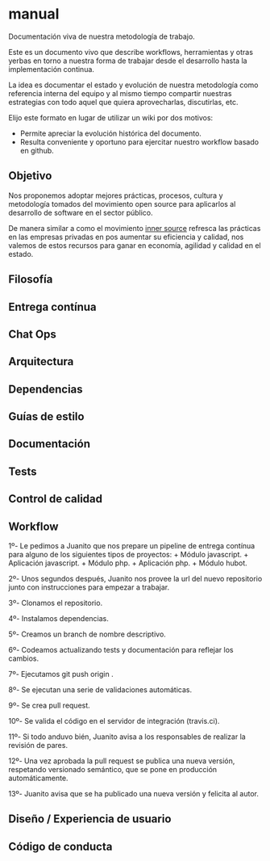 # manual
Documentación viva de nuestra metodología de trabajo.

Este es un documento vivo que describe workflows, herramientas y otras yerbas en torno a nuestra forma de trabajar desde el desarrollo hasta la implementación continua.

La idea es documentar el estado y evolución de nuestra metodología como referencia interna del equipo y al mismo tiempo compartir nuestras estrategias con todo aquel que quiera aprovecharlas, discutirlas, etc.

Elijo este formato en lugar de utilizar un wiki por dos motivos:
+ Permite apreciar la evolución histórica del documento.
+ Resulta conveniente y oportuno para ejercitar nuestro workflow basado en github.

## Objetivo

Nos proponemos adoptar mejores prácticas, procesos, cultura y metodología tomados del movimiento open source para aplicarlos al desarrollo de software en el sector público.

De manera similar a como el movimiento [inner source](http://paypal.github.io/InnerSourceCommons/index.html) refresca las prácticas en las empresas privadas en pos aumentar su eficiencia y calidad, nos valemos de estos recursos para ganar en economía, agilidad y calidad en el estado.

## Filosofía

## Entrega contínua

## Chat Ops

## Arquitectura

## Dependencias

## Guías de estilo

## Documentación

## Tests

## Control de calidad

## Workflow

1º- Le pedimos a Juanito que nos prepare un pipeline de entrega contínua para alguno de los siguientes tipos de proyectos:
    + Módulo javascript.
    + Aplicación javascript.
    + Módulo php.
    + Aplicación php.
    + Módulo hubot.

2º- Unos segundos después, Juanito nos provee la url del nuevo repositorio junto con instrucciones para empezar a trabajar.

3º- Clonamos el repositorio.

4º- Instalamos dependencias.

5º- Creamos un branch de nombre descriptivo.

6º- Codeamos actualizando tests y documentación para reflejar los cambios.

7º- Ejecutamos git push origin <nombredelbranch>.

8º- Se ejecutan una serie de validaciones automáticas.

9º- Se crea pull request.

10º- Se valida el código en el servidor de integración (travis.ci).

11º- Si todo anduvo bién, Juanito avisa a los responsables de realizar la revisión de pares.

12º- Una vez aprobada la pull request se publica una nueva versión, respetando versionado semántico, que se pone en producción automáticamente.

13º- Juanito avisa que se ha publicado una nueva versión y felicita al autor.

## Diseño / Experiencia de usuario

## Código de conducta
